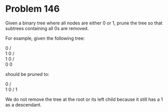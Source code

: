 # Problem 146

Given a binary tree where all nodes are either 0 or 1, prune the tree so
that subtrees containing all 0s are removed.

For example, given the following tree:

   0
  / \
 1   0
    / \
   1   0
  / \
 0   0

should be pruned to:

   0
  / \
 1   0
    /
   1

We do not remove the tree at the root or its left child because it still
has a 1 as a descendant.